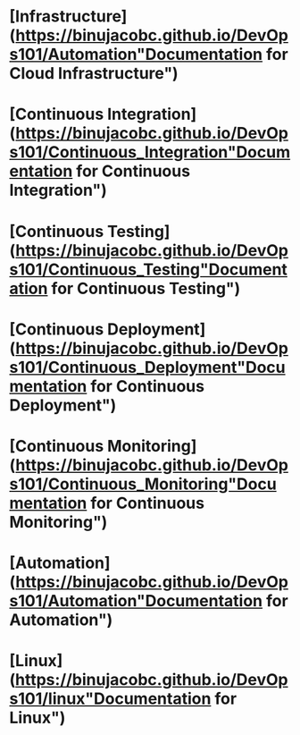 # [Infrastructure](https://binujacobc.github.io/DevOps101/Automation"Documentation for Cloud Infrastructure")

# [Continuous Integration](https://binujacobc.github.io/DevOps101/Continuous_Integration"Documentation for Continuous Integration")

# [Continuous Testing](https://binujacobc.github.io/DevOps101/Continuous_Testing"Documentation for Continuous Testing")

# [Continuous Deployment](https://binujacobc.github.io/DevOps101/Continuous_Deployment"Documentation for Continuous Deployment")

# [Continuous Monitoring](https://binujacobc.github.io/DevOps101/Continuous_Monitoring"Documentation for Continuous Monitoring")

# [Automation](https://binujacobc.github.io/DevOps101/Automation"Documentation for Automation")

# [Linux](https://binujacobc.github.io/DevOps101/linux"Documentation for Linux")


